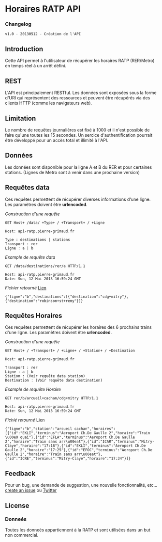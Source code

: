 # Horaires RATP API

### Changelog

    v1.0 - 20130512 - Création de l'API

## Introduction 

Cette API permet à l'utilisateur de récupérer les horaires RATP (RER/Metro) en temps réel à un arrêt défini.

## REST

L'API est principalement RESTful. Les données sont exposées sous la forme d'URI qui représentent des ressources et peuvent être récupérés via des clients HTTP (comme les navigateurs web).

## Limitation

Le nombre de requêtes journalières est fixé à 1000 et il n'est possible de faire qu'une toutes les 15 secondes. Un sercice d'authentification pourrait être développé pour un accès total et illimité à l'API.

## Données

Les données sont disponible pour la ligne A et B du RER et pour certaines stations. (Lignes de Metro sont à venir dans une prochaine version)

## Requêtes data

Ces requêtes permettent de récupérer diverses informations d'une ligne. Les paramètres doivent être **urlencoded**.

*Construction d'une requête*

    GET Host+ /data/ +Type+ / +Transport+ / +Ligne
    
    Host: api-ratp.pierre-grimaud.fr
    
    Type : destinations | stations
    Transport : rer
    Ligne : a | b

*Example de requête data* 

    GET /data/destinations/rer/a HTTP/1.1
    
    Host: api-ratp.pierre-grimaud.fr
    Date: Sun, 12 Mai 2013 16:59:24 GMT

*Fichier retourné* [Lien](https://github.com/pgrimaud/horaires-ratp-api/blob/master/exemples/data.json)

    {"ligne":"b","destinations":[{"destination":"cdg+mitry"},{"destination":"robinson+st+remy"}]}
    
## Requêtes Horaires

Ces requêtes permettent de récupérer les horaires des 6 prochains trains d'une ligne. Les paramètres doivent être **urlencoded**.

*Construction d'une requête*

    GET Host+ / +Transport+ / +Ligne+ / +Station+ / +Destination
    
    Host: api-ratp.pierre-grimaud.fr
    
    Transport : rer
    Ligne : a | b
    Station : (Voir requête data station)
    Destination : (Voir requête data destination)

*Example de requête Horaire*

    GET rer/b/arcueil+cachan/cdg+mitry HTTP/1.1
    
    Host: api-ratp.pierre-grimaud.fr
    Date: Sun, 12 Mai 2013 16:59:24 GMT

*Fichié retourné* [Lien](https://github.com/pgrimaud/horaires-ratp-api/blob/master/exemples/horaires.json)

    {"ligne":"b","station":"arcueil cachan","horaires":[{"id":"EKLI","terminus":"Aeroport Ch.De Gaulle 2","horaire":"Train \u00e0 quai"},{"id":"EFLA","terminus":"Aeroport Ch.De Gaulle 2","horaire":"Train sans arr\u00eat"},{"id":"ICAR","terminus":"Mitry-Claye","horaire":"17:18"},{"id":"EKLI","terminus":"Aeroport Ch.De Gaulle 2","horaire":"17:25"},{"id":"EFOC","terminus":"Aeroport Ch.De Gaulle 2","horaire":"Train sans arr\u00eat"},{"id":"ICRE","terminus":"Mitry-Claye","horaire":"17:34"}]}
    
## Feedback

Pour un bug, une demande de suggestion, une nouvelle fonctionnalité, etc... [create an issue](https://github.com/pgrimaud/horaires-ratp-api/issues) ou [Twitter](http://twitter.com/nilzenx)

## License

### Donneés

Toutes les donneés appartiennent à la RATP et sont utilisées dans un but non commercial.
